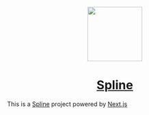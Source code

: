<p align="center">
  <a href="https://spline.design">
    <picture>
      <img src="https://spline.design/images/spline_logo.png" height="128">
    </picture>
    <h1 align="center">Spline</h1>
  </a>
</p>

This is a [Spline](https://spline.design/) project powered by [Next.js](https://nextjs.org/)
